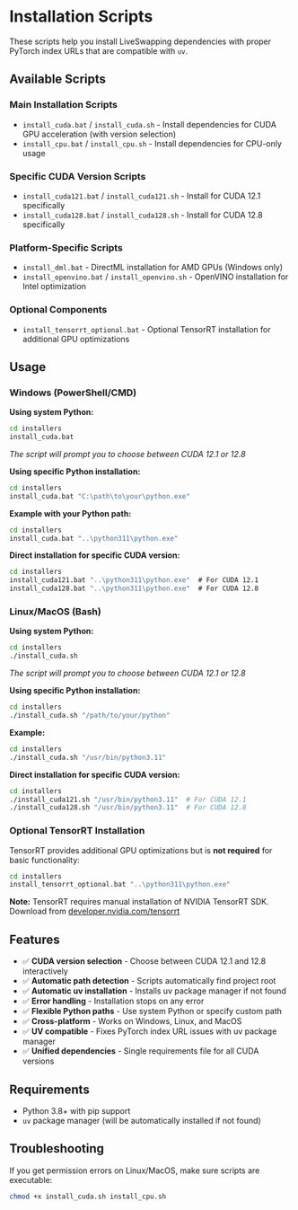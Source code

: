 # Installation Scripts

These scripts help you install LiveSwapping dependencies with proper PyTorch index URLs that are compatible with `uv`.

## Available Scripts

### Main Installation Scripts
- `install_cuda.bat` / `install_cuda.sh` - Install dependencies for CUDA GPU acceleration (with version selection)
- `install_cpu.bat` / `install_cpu.sh` - Install dependencies for CPU-only usage

### Specific CUDA Version Scripts
- `install_cuda121.bat` / `install_cuda121.sh` - Install for CUDA 12.1 specifically
- `install_cuda128.bat` / `install_cuda128.sh` - Install for CUDA 12.8 specifically

### Platform-Specific Scripts
- `install_dml.bat` - DirectML installation for AMD GPUs (Windows only)
- `install_openvino.bat` / `install_openvino.sh` - OpenVINO installation for Intel optimization

### Optional Components
- `install_tensorrt_optional.bat` - Optional TensorRT installation for additional GPU optimizations

## Usage

### Windows (PowerShell/CMD)

**Using system Python:**
```cmd
cd installers
install_cuda.bat
```
*The script will prompt you to choose between CUDA 12.1 or 12.8*

**Using specific Python installation:**
```cmd
cd installers
install_cuda.bat "C:\path\to\your\python.exe"
```

**Example with your Python path:**
```cmd
cd installers
install_cuda.bat "..\python311\python.exe"
```

**Direct installation for specific CUDA version:**
```cmd
cd installers
install_cuda121.bat "..\python311\python.exe"  # For CUDA 12.1
install_cuda128.bat "..\python311\python.exe"  # For CUDA 12.8
```

### Linux/MacOS (Bash)

**Using system Python:**
```bash
cd installers
./install_cuda.sh
```
*The script will prompt you to choose between CUDA 12.1 or 12.8*

**Using specific Python installation:**
```bash
cd installers
./install_cuda.sh "/path/to/your/python"
```

**Example:**
```bash
cd installers
./install_cuda.sh "/usr/bin/python3.11"
```

**Direct installation for specific CUDA version:**
```bash
cd installers
./install_cuda121.sh "/usr/bin/python3.11"  # For CUDA 12.1
./install_cuda128.sh "/usr/bin/python3.11"  # For CUDA 12.8
```

### Optional TensorRT Installation

TensorRT provides additional GPU optimizations but is **not required** for basic functionality:

```cmd
cd installers
install_tensorrt_optional.bat "..\python311\python.exe"
```

**Note:** TensorRT requires manual installation of NVIDIA TensorRT SDK. Download from [developer.nvidia.com/tensorrt](https://developer.nvidia.com/tensorrt)

## Features

- ✅ **CUDA version selection** - Choose between CUDA 12.1 and 12.8 interactively
- ✅ **Automatic path detection** - Scripts automatically find project root
- ✅ **Automatic uv installation** - Installs uv package manager if not found
- ✅ **Error handling** - Installation stops on any error
- ✅ **Flexible Python paths** - Use system Python or specify custom path
- ✅ **Cross-platform** - Works on Windows, Linux, and MacOS
- ✅ **UV compatible** - Fixes PyTorch index URL issues with uv package manager
- ✅ **Unified dependencies** - Single requirements file for all CUDA versions

## Requirements

- Python 3.8+ with pip support
- `uv` package manager (will be automatically installed if not found)

## Troubleshooting

If you get permission errors on Linux/MacOS, make sure scripts are executable:
```bash
chmod +x install_cuda.sh install_cpu.sh
``` 
